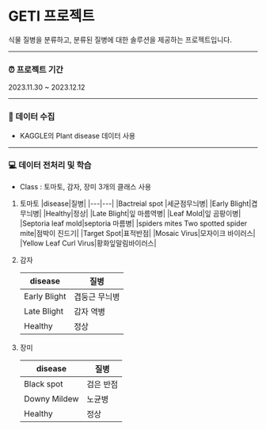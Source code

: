 # GETI 프로젝트

식물 질병을 분류하고, 분류된 질병에 대한 솔루션을 제공하는 
프로젝트입니다.


----

### ⏰ 프로젝트 기간
2023.11.30 ~ 2023.12.12

----

### 📂 데이터 수집

- KAGGLE의 Plant disease 데이터 사용

----

### 💻 데이터 전처리 및 학습
- Class : 토마토, 감자, 장미 3개의 클래스 사용

1. 토마토
    |disease|질병|
    |---|---|
    |Bactreial spot |세균점무늬병|
    |Early Blight|겹무늬병|
    |Healthy|정상|
    |Late Blight|잎 마름역병|
    |Leaf Mold|잎 곰팡이병|
    |Septoria leaf mold|septoria 마름병|
    |spiders mites Two spotted spider mite|점박이 진드기|
    |Target Spot|표적반점|
    |Mosaic Virus|모자이크 바이러스|
    |Yellow Leaf Curl Virus|황화잎말림바이러스|

2. 감자
    
    |disease|질병|
    |-------|----|
    |Early Blight|겹둥근 무늬병|
    |Late Blight|감자 역병|
    |Healthy|정상|

3. 장미

    |disease|질병|
    |---|---|
    |Black spot|검은 반점|
    |Downy Mildew|노균병|
    |Healthy|정상|


